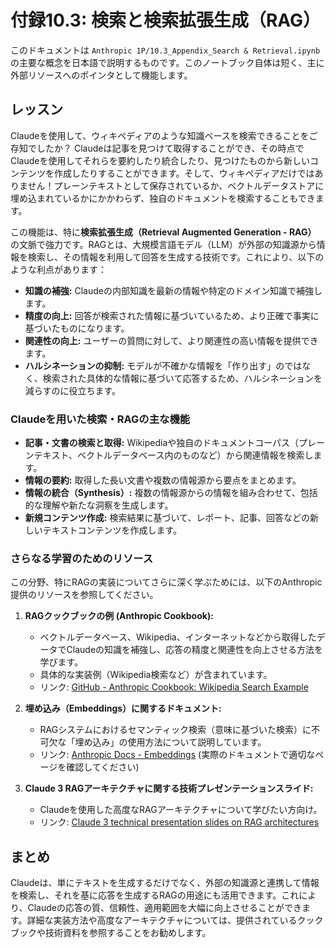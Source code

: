 # 付録10.3: 検索と検索拡張生成（RAG）

このドキュメントは `Anthropic 1P/10.3_Appendix_Search & Retrieval.ipynb` の主要な概念を日本語で説明するものです。このノートブック自体は短く、主に外部リソースへのポインタとして機能します。

## レッスン

Claudeを使用して、ウィキペディアのような知識ベースを検索できることをご存知でしたか？ Claudeは記事を見つけて取得することができ、その時点でClaudeを使用してそれらを要約したり統合したり、見つけたものから新しいコンテンツを作成したりすることができます。そして、ウィキペディアだけではありません！プレーンテキストとして保存されているか、ベクトルデータストアに埋め込まれているかにかかわらず、独自のドキュメントを検索することもできます。

この機能は、特に**検索拡張生成（Retrieval Augmented Generation - RAG）** の文脈で強力です。RAGとは、大規模言語モデル（LLM）が外部の知識源から情報を検索し、その情報を利用して回答を生成する技術です。これにより、以下のような利点があります：
-   **知識の補強:** Claudeの内部知識を最新の情報や特定のドメイン知識で補強します。
-   **精度の向上:** 回答が検索された情報に基づいているため、より正確で事実に基づいたものになります。
-   **関連性の向上:** ユーザーの質問に対して、より関連性の高い情報を提供できます。
-   **ハルシネーションの抑制:** モデルが不確かな情報を「作り出す」のではなく、検索された具体的な情報に基づいて応答するため、ハルシネーションを減らすのに役立ちます。

### Claudeを用いた検索・RAGの主な機能
-   **記事・文書の検索と取得:** Wikipediaや独自のドキュメントコーパス（プレーンテキスト、ベクトルデータベース内のものなど）から関連情報を検索します。
-   **情報の要約:** 取得した長い文書や複数の情報源から要点をまとめます。
-   **情報の統合（Synthesis）:** 複数の情報源からの情報を組み合わせて、包括的な理解や新たな洞察を生成します。
-   **新規コンテンツ作成:** 検索結果に基づいて、レポート、記事、回答などの新しいテキストコンテンツを作成します。

### さらなる学習のためのリソース

この分野、特にRAGの実装についてさらに深く学ぶためには、以下のAnthropic提供のリソースを参照してください。

1.  **RAGクックブックの例 (Anthropic Cookbook):**
    *   ベクトルデータベース、Wikipedia、インターネットなどから取得したデータでClaudeの知識を補強し、応答の精度と関連性を向上させる方法を学びます。
    *   具体的な実装例（Wikipedia検索など）が含まれています。
    *   リンク: [GitHub - Anthropic Cookbook: Wikipedia Search Example](https://github.com/anthropics/anthropic-cookbook/blob/main/third_party/Wikipedia/wikipedia-search-cookbook.ipynb)

2.  **埋め込み（Embeddings）に関するドキュメント:**
    *   RAGシステムにおけるセマンティック検索（意味に基づいた検索）に不可欠な「埋め込み」の使用方法について説明しています。
    *   リンク: [Anthropic Docs - Embeddings](https://docs.anthropic.com/claude/docs/embeddings) (実際のドキュメントで適切なページを確認してください)

3.  **Claude 3 RAGアーキテクチャに関する技術プレゼンテーションスライド:**
    *   Claudeを使用した高度なRAGアーキテクチャについて学びたい方向け。
    *   リンク: [Claude 3 technical presentation slides on RAG architectures](https://docs.google.com/presentation/d/1zxkSI7lLUBrZycA-_znwqu8DDyVhHLkQGScvzaZrUns/edit#slide=id.g2c736259dac_63_782)

## まとめ
Claudeは、単にテキストを生成するだけでなく、外部の知識源と連携して情報を検索し、それを基に応答を生成するRAGの用途にも活用できます。これにより、Claudeの応答の質、信頼性、適用範囲を大幅に向上させることができます。詳細な実装方法や高度なアーキテクチャについては、提供されているクックブックや技術資料を参照することをお勧めします。
